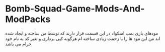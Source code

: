 # Bomb-Squad-Game-Mods-And-ModPacks
 مودهای بازی بمب اسکواد در این قسمت قرار دارند که توسط من ساخته و ایجاد شده اند
من این مود ها را با زحمت زیادی ساخته ام
هرگونه کپی برداری و تغیر کد  به نام خود حرام می باشد

